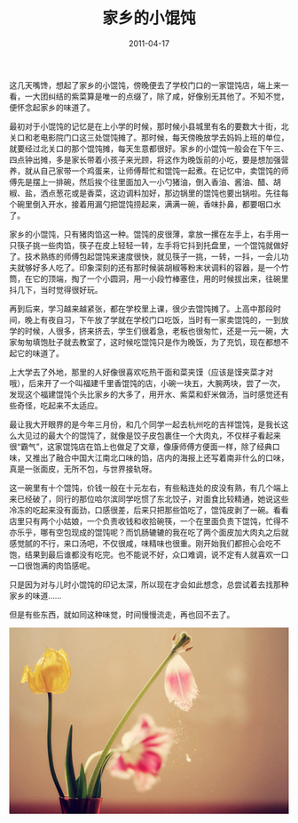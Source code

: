 ﻿---
title: "家乡的小馄饨"
date: 2011-04-17
categories: 
  - "essay"
tags: 
  - "馄饨"
---

这几天嘴馋，想起了家乡的小馄饨，傍晚便去了学校门口的一家馄饨店，端上来一看，一大团纠结的紫菜算是唯一的点缀了，除了咸，好像别无其他了。不知不觉，便怀念起家乡的味道了。

最初对于小馄饨的记忆是在上小学的时候，那时候小县城里有名的要数大十街，北关口和老电影院门口这三处馄饨摊了。那时候，每天傍晚放学去妈妈上班的单位，就要经过北关口的那个馄饨摊，每天生意都很好。家乡的小馄饨一般会在下午三、四点钟出摊，多是家长带着小孩子来光顾，将这作为晚饭前的小吃，要是想加强营养，就从自己家带一个鸡蛋来，让师傅帮忙和馄饨一起煮。在记忆中，卖馄饨的师傅先是摆上一排碗，然后挨个往里面加入一小勺猪油，倒入香油、酱油、醋、胡椒、盐，洒点葱花或是香菜，这边调料加好，那边锅里的馄饨也要出锅啦。先往每个碗里倒入开水，接着用漏勺把馄饨捞起来，满满一碗，香味扑鼻，都要咽口水了。

家乡的小馄饨，只有猪肉馅这一种。馄饨的皮很薄，拿放一摞在左手上，右手用一只筷子挑一些肉馅，筷子在皮上轻轻一转，左手将它抖到托盘里，一个馄饨就做好了。技术熟练的师傅包起馄饨来速度很快，就见筷子一挑，一转，一抖，一会儿功夫就够好多人吃了。印象深刻的还有那时候装胡椒等粉末状调料的容器，是一个竹筒，在它的顶端，掏了一个小圆洞，用一小段竹棒塞住，用的时候拔出来，往碗里抖几下，当时觉得很好玩。

再到后来，学习越来越紧张，都在学校里上课，很少去馄饨摊了。上高中那段时间，晚上有夜自习，下午放了学就在学校门口吃饭，当时有一家卖馄饨的，一到放学的时候，人很多，挤来挤去，学生们很着急，老板也很匆忙，还是一元一碗，大家匆匆填饱肚子就去教室了，这时候吃馄饨只是作为晚饭，为了充饥，现在都想不起它的味道了。

上大学去了外地，那里的人好像很喜欢吃热干面和菜夹馍（应该是馍夹菜才对哦），后来开了一个叫福建千里香馄饨的店，小碗一块五，大腕两块，尝了一次，发现这个福建馄饨个头比家乡的大多了，用开水、紫菜和虾米做汤，当时感觉还有些奇怪，吃起来不太适应。

最让我大开眼界的是今年三月份，和几个同学一起去杭州吃的吉祥馄饨，是我长这么大见过的最大个的馄饨了，就像是饺子皮包裹住一个大肉丸，不仅样子看起来很“霸气”，这家馄饨店在馅上也做足了文章，像康师傅方便面一样，除了经典口味，又推出了融合中国大江南北口味的馅，店内的海报上还写着南非什么的口味，真是一张面皮，无所不包，与世界接轨呀。

这一碗里有十个馄饨，价钱一般在十元左右，有些粘连处的皮没有熟，有几个端上来已经破了，同行的那位哈尔滨同学吃惯了东北饺子，对面食比较精通，她说这些冷冻的吃起来没有面劲，口感很差，后来只把那些馅吃了，馄饨皮剥了一碗。看看店里只有两个小姑娘，一个负责收钱和收拾碗筷，一个在里面负责下馄饨，忙得不亦乐乎，哪有空包现成的馄饨呢？而饥肠辘辘的我在吃了两个面皮加大肉丸之后就感觉腻的不行，来口汤吧，不仅很咸，味精味也很重。刚开始我们都担心会吃不饱，结果到最后谁都没有吃完。也不能说不好，众口难调，说不定有人就喜欢一口一口很饱满的肉馅感呢。

只是因为对与儿时小馄饨的印记太深，所以现在才会如此想念，总尝试着去找那种家乡的味道……

但是有些东西，就如同这种味觉，时间慢慢流走，再也回不去了。

![物品 (1)](/images/5626367427_8a39588bcc_z.jpg)

